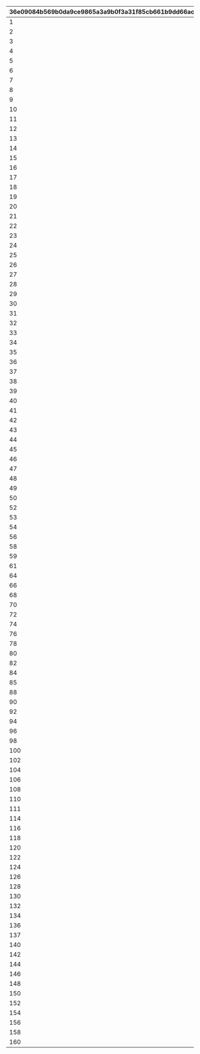 |36e09084b569b0da9ce9865a3a9b0f3a31f85cb661b9dd66ac126eb7ab0f60b8|3c2567f77cf4ecab5dfcd65b472cd8976275fe280878fc46aa6477d86b0df3c4|4e6a54078949cf55e2932976722ff8d73e0ea6f67d49d40dcdb1890cd987fa87|1d55449d5ebaad04e9b2988cc05c0b32eca0932281adca8ca64d2a8bc3b82ba8|c834890dbb3e54c3e7ed404438fcbd9a9dd2abf362f69534648c668de194d3c3|0efe80655e71cdd85b99ee039bd430d203dca10a84bd52cfb0937ec3aa9ed9fc|7b92455dc2033f56ffc78901e348878604f09e388ffa696688b31c1c418086e1|f9c3e6e09e34285757bfa980363da310d9fcf2a2f1167716716a1cca2d4e4d06|efce5a85c5e0173da3faf950ea9ebeefe69c08010523c39802a256315346dc09|e8b2bc5f25737f82ba5185fdeb38b88595f37bc6a60840995bc44891e672f449|358f0296f007a9d32df781c83279b19c100738a654b7afa3a6390dc929632b3f|a804d976399fdc5e4530354088cae1d5b9d274b8843ec2cec56b89d482c5a846|d5d4e14e2f7ef6d0e5bb7cffe1907a920f371be33dc20f99309e491554344bdf|
| --- | --- | --- | --- | --- | --- | --- | --- | --- | --- | --- | --- | --- |
|1|2030/03/26 14:59:00|1|0|380000|0|0|bgm_M33|0|10001|2018/03/26 15:00:00|bgm_M33|380000|
|2|2030/03/26 14:59:00|1|0|380000|0|0|bgm_M99|0|10002|2018/04/26 15:00:00|bgm_M99|380000|
|3|2030/03/26 14:59:00|1|0|380000|0|0|bgm_M107|0|10003|2018/05/25 16:00:00|bgm_M107|380000|
|4|2030/03/26 14:59:00|1|0|380000|0|0|bgm_M113|0|10004|2018/06/26 15:00:00|bgm_M113|380000|
|5|2030/03/26 14:59:00|1|0|380000|0|0|bgm_M121|0|10005|2018/07/26 15:00:00|bgm_M121|380000|
|6|2030/03/26 14:59:00|1|0|380000|0|0|bgm_M128|0|10006|2018/08/27 15:00:00|bgm_M128|380000|
|7|2030/03/26 14:59:00|1|0|380000|0|0|bgm_M135|0|10007|2018/09/26 15:00:00|bgm_M135|380000|
|8|2030/03/26 14:59:00|1|0|380000|0|0|bgm_M162|0|10008|2018/10/26 15:00:00|bgm_M162|380000|
|9|2030/03/26 14:59:00|1|0|380000|0|0|bgm_M171|0|10009|2018/11/26 15:00:00|bgm_M171|380000|
|10|2030/03/26 14:59:00|1|0|380000|0|0|bgm_M182|0|10010|2018/12/26 15:00:00|bgm_M182|380000|
|11|2030/03/26 14:59:00|1|0|380000|0|0|bgm_M189|0|10011|2019/01/25 15:00:00|bgm_M189|380000|
|12|2030/03/26 14:59:00|1|0|380000|0|0|bgm_M206|0|10012|2019/02/22 15:00:00|bgm_M206|380000|
|13|2030/03/26 14:59:00|1|0|380000|0|0|bgm_M215|0|10013|2019/03/25 15:00:00|bgm_M215|380000|
|14|2030/03/26 14:59:00|1|0|380000|0|0|bgm_M33|0|10014|2019/04/11 15:00:00|bgm_M33|380000|
|15|2030/03/26 14:59:00|1|0|380000|0|0|bgm_M223|0|10015|2019/04/24 15:00:00|bgm_M223|380000|
|16|2030/03/26 14:59:00|1|0|380000|0|0|bgm_M99|0|10016|2019/05/09 15:00:00|bgm_M99|380000|
|17|2030/03/26 14:59:00|1|0|380000|0|0||0|10017|2019/05/24 15:00:00||380000|
|18|2030/03/26 14:59:00|1|0|380000|0|0|bgm_M107|0|10018|2019/06/10 15:00:00|bgm_M107|380000|
|19|2030/03/26 14:59:00|1|0|380000|0|0|bgm_M237|0|10019|2019/06/25 15:00:00|bgm_M237|380000|
|20|2030/03/26 14:59:00|1|0|380000|0|0|bgm_M113|0|10020|2019/07/08 15:00:00|bgm_M113|380000|
|21|2030/03/26 14:59:00|1|0|380000|0|0|bgm_M245|0|10021|2019/07/25 15:00:00|bgm_M245|380000|
|22|2030/03/26 14:59:00|1|0|380000|0|0|bgm_M121|0|10022|2019/08/08 15:00:00|bgm_M121|380000|
|23|2030/03/26 14:59:00|1|0|380000|0|0|bgm_M254|0|10023|2019/08/26 15:00:00|bgm_M254|380000|
|24|2030/03/26 14:59:00|1|0|380000|0|0|bgm_M128|0|10024|2019/09/09 15:00:00|bgm_M128|380000|
|25|2030/03/26 14:59:00|1|0|380000|0|0|bgm_M265|0|10025|2019/09/24 15:00:00|bgm_M265_Top|380000|
|26|2030/03/26 14:59:00|1|0|380000|0|0|bgm_M135|0|10026|2019/10/10 15:00:00|bgm_M135|380000|
|27|2030/03/26 14:59:00|1|0|380000|0|0|bgm_M273|0|10027|2019/10/25 15:00:00|bgm_M273|380000|
|28|2030/03/26 14:59:00|1|0|380000|0|0|bgm_M162|0|10028|2019/11/08 15:00:00|bgm_M162|380000|
|29|2030/03/26 14:59:00|1|0|380000|0|0|bgm_M281|0|10029|2019/11/25 15:00:00|bgm_M281|380000|
|30|2030/03/26 14:59:00|1|0|380000|0|0|bgm_M171|0|10030|2019/12/09 15:00:00|bgm_M171|380000|
|31|2030/03/26 14:59:00|1|0|380000|0|0|bgm_M294|0|10031|2019/12/25 15:00:00|bgm_M294|380000|
|32|2030/03/26 14:59:00|1|0|380000|0|0|bgm_M182|0|10032|2020/01/14 12:00:00|bgm_M182|380000|
|33|2030/03/26 14:59:00|1|0|380000|0|0|bgm_M316|0|10033|2020/01/24 15:00:00|bgm_M316|380000|
|34|2030/03/26 14:59:00|1|0|380000|0|0|bgm_M189|0|10034|2020/02/10 15:00:00|bgm_M189|380000|
|35|2030/03/26 14:59:00|1|0|380000|0|0|bgm_M330|0|10035|2020/02/25 15:00:00|bgm_M330|380000|
|36|2030/03/26 14:59:00|1|0|380000|0|0|bgm_M330|0|10036|2020/02/25 15:00:00|bgm_M330|380000|
|37|2030/03/26 14:59:00|1|0|380000|0|0|bgm_M206|0|10037|2020/03/12 15:00:00|bgm_M206|380000|
|38|2030/03/26 14:59:00|1|0|380000|0|0|bgm_M343|0|10038|2020/03/24 15:00:00|bgm_M343|380000|
|39|2030/03/26 14:59:00|1|0|380000|0|0|bgm_M215|0|10039|2020/04/10 12:00:00|bgm_M215|380000|
|40|2030/03/26 14:59:00|1|0|380000|0|0|bgm_M351|0|10040|2020/04/24 15:00:00|bgm_M351|380000|
|41|2030/03/26 14:59:00|1|0|380000|0|0|bgm_M223|0|10041|2020/05/10 12:00:00|bgm_M223|380000|
|42|2030/03/26 14:59:00|1|0|380000|0|0|bgm_M375|0|10042|2020/05/25 15:00:00|bgm_M375|380000|
|43|2030/03/26 14:59:00|1|0|380000|0|0|bgm_M237|0|10043|2020/06/08 18:00:00|bgm_M237|380000|
|44|2030/03/26 14:59:00|1|0|380000|0|0|bgm_M380A|0|10044|2020/06/24 15:00:00|bgm_M380A|380000|
|45|2030/03/26 14:59:00|1|0|380000|0|0|bgm_M393|0|10046|2020/07/25 12:00:00|bgm_M393|380000|
|46|2030/03/26 14:59:00|1|0|380000|0|0|bgm_M245|0|10045|2020/07/09 15:00:00|bgm_M245|380000|
|47|2030/03/26 14:59:00|1|0|380000|0|0|bgm_M254|0|10047|2020/08/09 15:00:00|bgm_M254|380000|
|48|2030/03/26 14:59:00|1|0|380000|0|0|bgm_M403|0|10048|2020/08/24 12:00:00|bgm_M403|380000|
|49|2030/03/26 14:59:00|1|0|380000|0|0|bgm_M265|0|10049|2020/09/14 15:00:00|bgm_M265_Top|380000|
|50|2030/03/26 14:59:00|1|0|380000|0|0|bgm_M413|0|10050|2020/09/25 15:00:00|bgm_M413|380000|
|52|2030/03/26 14:59:00|1|0|380000|0|0|bgm_M421|0|10052|2020/10/26 12:00:00|bgm_M421|380000|
|53|2030/03/26 14:59:00|1|0|380000|0|0|0|0|10053|2020/11/06|0|380000|
|54|2030/03/26 14:59:00|1|0|380000|0|0|bgm_M426|0|10054|2020/11/25 15:00:00|bgm_M426|380000|
|56|2030/03/26 14:59:00|1|0|380000|0|0|bgm_M435|0|10056|2020/12/25 15:00:00|bgm_M435|380000|
|58|2030/03/26 14:59:00|1|0|380000|0|0|bgm_M442A|0|10058|2021/01/25 15:00:00|bgm_M442A|380000|
|59|2030/03/26 14:59:00|1|0|380000|0|0|bgm_M442B|0|10059|2021/01/25 15:00:00|bgm_M442B|380000|
|61|2030/03/26 14:59:00|1|0|380000|0|0|bgm_M451|0|10061|2021/02/25 15:00:00|bgm_M451|380000|
|64|2030/03/26 14:59:00|1|0|380000|0|0|bgm_M457|0|10064|2021/03/25 15:00:00|bgm_M457|380000|
|66|2030/03/26 14:59:00|1|0|380000|0|0|bgm_M467|0|10066|2021/04/26 15:00:00|bgm_M467|380000|
|68|2030/03/26 14:59:00|1|0|380000|0|0|bgm_M478|0|10068|2021/05/25 15:00:00|bgm_M478_Lofi|380000|
|70|2030/03/26 14:59:00|1|0|380000|0|0|bgm_M486|0|10070|2021/06/24 15:00:00|bgm_M486|380000|
|72|2030/03/26 14:59:00|1|0|380000|0|0|bgm_M496|0|10072|2021/07/26 15:00:00|bgm_M496|380000|
|74|2030/03/26 14:59:00|1|0|380000|0|0|bgm_M508|0|10074|2021/08/26 15:00:00|bgm_M508|380000|
|76|2030/03/26 14:59:00|1|0|380000|0|0|bgm_M520|0|10076|2021/09/24 15:00:00|bgm_M520|380000|
|78|2030/03/26 14:59:00|1|0|380000|0|0|bgm_M527|0|10078|2021/10/25 18:30:00|bgm_M527|380000|
|80|2030/03/26 14:59:00|1|0|380000|0|0|bgm_M536|0|10080|2021/11/24 15:00:00|bgm_M536|380000|
|82|2030/03/26 14:59:00|1|0|380000|0|0|bgm_M543|0|10082|2021/12/27 18:30:00|bgm_M543|380000|
|84|2030/03/26 14:59:00|1|0|380000|0|0|bgm_M552|0|10084|2022/01/25 15:00:00|bgm_M552|380000|
|85|2030/03/26 14:59:00|1|0|380000|0|0|bgm_M553|0|10085|2022/01/25 15:00:00|bgm_M553|380000|
|88|2030/03/26 14:59:00|1|0|380000|0|0|bgm_M565|0|10088|2022/02/24 15:00:00|bgm_M565|380000|
|90|2030/03/26 14:59:00|1|0|380000|0|0|bgm_M574|0|10090|2022/03/24 15:00:00|bgm_M574|380000|
|92|2030/03/26 14:59:00|1|0|380000|0|0|bgm_M582|0|10092|2022/04/25 15:00:00|bgm_M582|380000|
|94|2030/03/26 14:59:00|1|0|380000|0|0|bgm_M595|0|10094|2022/05/25 15:00:00|bgm_M595|380000|
|96|2030/03/26 14:59:00|1|0|380000|0|0|bgm_M601|0|10096|2022/06/24 15:00:00|bgm_M601|380000|
|98|2030/03/26 14:59:00|1|0|380000|0|0|bgm_M608|0|10098|2022/07/25 15:00:00|bgm_M608|380000|
|100|2030/03/26 14:59:00|1|0|380000|0|0|bgm_M618|0|10100|2022/08/26 15:00:00|bgm_M618|380000|
|102|2030/03/26 14:59:00|1|0|380000|0|0|bgm_M623|0|10102|2022/09/22 15:00:00|bgm_M623|380000|
|104|2030/03/26 14:59:00|1|0|380000|0|0|bgm_M630|0|10104|2022/10/25 15:00:00|bgm_M630|380000|
|106|2030/03/26 14:59:00|1|0|380000|0|0|bgm_M638|0|10106|2022/11/24 15:00:00|bgm_M638|380000|
|108|2030/03/26 14:59:00|1|0|380000|0|0|bgm_M647|0|10108|2022/12/27 15:00:00|bgm_M647|380000|
|110|2030/03/26 14:59:00|1|0|380000|0|0|bgm_M659|0|10110|2023/01/24 15:00:00|bgm_M659|380000|
|111|2030/03/26 14:59:00|1|0|380000|0|0|bgm_M660|0|10111|2023/01/24 15:00:00|bgm_M660|380000|
|114|2030/03/26 14:59:00|1|0|380000|0|0|bgm_M668|0|10114|2023/02/24 15:00:00|bgm_M668|380000|
|116|2030/03/26 14:59:00|1|0|380000|0|0|bgm_MC017|0|10116|2023/03/23 15:00:00|bgm_MC017|380000|
|118|2030/03/26 14:59:00|1|0|380000|0|0|bgm_MC026|0|10118|2023/04/24 19:00:00|bgm_MC026|380000|
|120|2030/03/26 14:59:00|1|0|380000|0|0|bgm_MC036|0|10120|2023/05/26 15:00:00|bgm_MC036|380000|
|122|2030/03/26 14:59:00|1|0|380000|0|0|bgm_MC046|0|10122|2023/06/23 15:00:00|bgm_MC046|380000|
|124|2030/03/26 14:59:00|1|0|380000|0|0|bgm_MC056|0|10124|2023/07/25 15:00:00|bgm_MC056|380000|
|126|2030/03/26 14:59:00|1|0|380000|0|0|bgm_MC063|0|10126|2023/08/25 15:00:00|bgm_MC063|380000|
|128|2030/03/26 14:59:00|1|0|380000|0|0|bgm_MC075|0|10128|2023/09/26 15:00:00|bgm_MC075|380000|
|130|2030/03/26 14:59:00|1|0|380000|0|0|bgm_MC082|0|10130|2023/10/23 15:00:00|bgm_MC082|380000|
|132|2030/03/26 14:59:00|1|0|380000|0|0|bgm_MC091|0|10132|2023/11/24 15:00:00|bgm_MC091|380000|
|134|2030/03/26 14:59:00|1|0|380000|0|0|bgm_MC099|0|10134|2023/12/27 15:00:00|bgm_MC099|380000|
|136|2030/03/26 14:59:00|1|0|380000|0|0|bgm_MC110|0|10136|2024/01/26 15:00:00|bgm_MC110|380000|
|137|2030/03/26 14:59:00|1|0|380000|0|0|bgm_MC111|0|10137|2024/01/26 15:00:00|bgm_MC111|380000|
|140|2030/03/26 14:59:00|1|0|380000|0|0|bgm_MC124|0|10140|2024/02/24 15:00:00|bgm_MC124|380000|
|142|2030/03/26 14:59:00|1|0|380000|0|0|bgm_MC136|0|10142|2024/03/26 15:00:00|bgm_MC136|380000|
|144|2030/03/26 14:59:00|1|0|380000|0|0|bgm_MC143|0|10144|2024/04/27 21:00:00|bgm_MC143|380000|
|146|2030/03/26 14:59:00|1|0|380000|0|0|bgm_MC147|0|10146|2024/05/23 15:00:00|bgm_MC147|380000|
|148|2030/03/26 14:59:00|1|0|380000|0|0|bgm_MC156|0|10148|2024/06/30 12:00:00|bgm_MC156|380000|
|150|2030/03/26 14:59:00|1|0|380000|0|0|bgm_MC162|0|10150|2024/07/26 15:00:00|bgm_MC162|380000|
|152|2030/03/26 14:59:00|1|0|380000|0|0|bgm_MC172|0|10152|2024/08/26 18:00:00|bgm_MC172_TitleCall|380000|
|154|2030/03/26 14:59:00|1|0|380000|0|0|bgm_MC186|0|10154|2024/09/25 15:00:00|bgm_MC186|380000|
|156|2030/03/26 14:59:00|1|0|380000|0|0|bgm_MC194|0|10156|2024/10/25 17:00:00|bgm_MC194|380000|
|158|2030/03/26 14:59:00|1|0|380000|0|0|bgm_MC213|0|10158|2024/11/30 12:00:00|bgm_MC213|380000|
|160|2030/03/26 14:59:00|1|0|380000|0|0|bgm_MC215B|0|10160|2024/12/26 21:00:00|bgm_MC215B|380000|